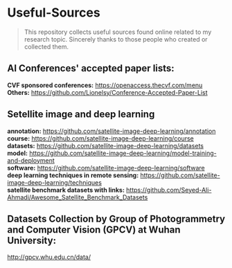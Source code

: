 # Useful-Sources
> This repository collects useful sources found online related to my research topic. Sincerely thanks to those people who created or collected them.

## AI Conferences' accepted paper lists:
**CVF sponsored conferences:** https://openaccess.thecvf.com/menu  
**Others:** https://github.com/Lionelsy/Conference-Accepted-Paper-List

## Setellite image and deep learning
**annotation:** https://github.com/satellite-image-deep-learning/annotation  
**course:** https://github.com/satellite-image-deep-learning/course  
**datasets:** https://github.com/satellite-image-deep-learning/datasets  
**model:** https://github.com/satellite-image-deep-learning/model-training-and-deployment  
**software:** https://github.com/satellite-image-deep-learning/software  
**deep learning techniques in remote sensing:** https://github.com/satellite-image-deep-learning/techniques  
**satellite benchmark datasets with links:** https://github.com/Seyed-Ali-Ahmadi/Awesome_Satellite_Benchmark_Datasets  

## Datasets Collection by Group of Photogrammetry and Computer Vision (GPCV) at Wuhan University:
http://gpcv.whu.edu.cn/data/
